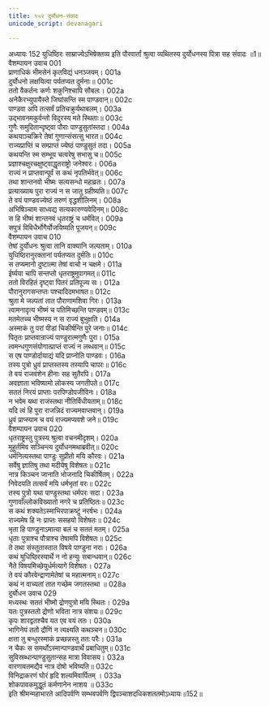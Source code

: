 ```yaml
---
title: १५२ दुर्योधन-संवादः
unicode_script: devanagari

---
```



अध्यायः 152
युधिष्ठिरः साम्राज्येऽभिषेक्तव्य इति पौरवार्तां श्रुत्वा व्यथितस्य दुर्योधनस्य पित्रा सह संवादः ॥1॥ 
वैशम्पायन उवाच	001  
प्राणाधिकं भीमसेनं कृतविद्यं धनञ्जयम्।	001a  
दुर्योधनो लक्षयित्वा पर्यतप्यत दुर्मनाः॥	001c  
ततो वैकर्तनः कर्णः शकुनिश्चापि सौबलः।	002a  
अनेकैरभ्युपायैस्ते जिघांसन्ति स्म पाण्डवान्॥	002c  
पाण्डवा अपि तत्सर्वं प्रतिचक्रुर्यथाबलम्।	003a  
उद्भावनमकुर्वन्तो विदुरस्य मते स्थिताः॥	003c  
गुणैः समुदितान्दृष्ट्वा पौराः पाण्डुसुतांस्तदा।	004a  
कथयाञ्चक्रिरे तेषां गुणान्संसत्सु भारत॥	004c  
राज्यप्राप्तिं च सम्प्राप्तं ज्येष्ठं पाण्डुसुतं तदा।	005a  
कथयन्ति स्म सम्भूय चत्वरेषु सभासु च॥	005c  
प्रज्ञाश्चक्षुरचक्षुष्ट्वाद्धृतराष्ट्रो जनेश्वरः।	006a  
राज्यं न प्राप्तवान्पूर्वं स कथं नृपतिर्भवेत्॥	006c  
तथा शान्तनवो भीष्मः सत्यसन्धो महाव्रतः।	007a  
प्रत्याख्याय पुरा राज्यं न स जातु ग्रहीष्यति॥	007c  
ते वयं पाण्डवज्येष्ठं तरुणं वृद्धशीलिनम्।	008a  
अभिषिञ्चाम साध्वद्य सत्यकारुण्यवेदिनम्॥	008c  
स हि भीष्मं शान्तनवं धृतराष्ट्रं च धर्मवित्।	009a  
सपुत्रं विविधैर्भोगैर्योजयिष्यति पूजयन्॥	009c  
वैशम्पायन उवाच	010  
तेषां दुर्योधनः श्रुत्वा तानि वाक्यानि जल्पताम्।	010a  
युधिष्ठिरानुरक्तानां पर्यतप्यत दुर्मतिः॥	010c  
स तप्यमानो दुष्टात्मा तेषां वाचो न चक्षमे।	011a  
ईर्ष्यया चापि सन्तप्तो धृतराष्ट्रमुपागमत्॥	011c  
ततो विरहितं दृष्ट्वा पितरं प्रतिपूज्य सः।	012a  
पौरानुरागसन्तप्तः पश्चादिदमभाषत॥	012c  
श्रुता मे जल्पतां तात पौराणामशिवा गिरः।	013a  
त्वामनादृत्य भीष्मं च पतिमिच्छन्ति पाण्डवम्॥	013c  
मतमेतच्च भीष्मस्य न स राज्यं बुभुक्षति।	014a  
अस्माकं तु परां पीडां चिकीर्षन्ति पुरे जनाः॥	014c  
पितृतः प्राप्तवान्राज्यं पाण्डुरात्मगुणैः पुरा।	015a  
त्वमन्धगुणसंयोगात्प्राप्तं राज्यं न लब्धवान्॥	015c  
स एष पाण्डोर्दायाद्यं यदि प्राप्नोति पाण्डवः।	016a  
तस्य पुत्रो ध्रुवं प्राप्तस्तस्य तस्यापि चापरः॥	016c  
ते वयं राजवंशेन हीनाः सह सुतैरपि।	017a  
अवज्ञाता भविष्यामो लोकस्य जगतीपते॥	017c  
सततं निरयं प्राप्ताः परपिण्डोपजीविनः।	018a  
न भवेम यथा राजंस्तथा नीतिर्विधीयताम्॥	018c  
यदि त्वं हि पुरा राजन्निदं राज्यमवाप्तवान्।	019a  
ध्रुवं प्राप्स्याम च वयं राज्यमप्यवशे जने॥	019c  
वैशम्पायन उवाच	020  
धृतराष्ट्रस्तु पुत्रस्य श्रुत्वा वचनमीदृशम्।	020a  
मुहूर्तमिव सञ्चिन्त्य दुर्योधनमथाब्रवीत्॥	020c  
धर्मनित्यस्तथा पाण्डुः सुप्रीतो मयि कौरवः।	021a  
सर्वेषु ज्ञातिषु तथा मदीयेषु विशेषतः॥	021c  
नात्र किञ्चन जानाति भोजनादि चिकीर्षितम्।	022a  
निवेदयति तत्सर्वं मयि धर्मभृतां वरः॥	022c  
तस्य पुत्रो यथा पाण्डुस्तथा धर्मपरः सदा।	023a  
गुणावाँल्लोकविख्यातो नगरे च प्रतिष्ठितः॥	023c  
स कथं शक्यतेऽस्माभिरपाक्रष्टुं नरर्षभः।	024a  
राज्यमेष हि नः प्राप्तः ससहयो विशेषतः॥	024c  
भृता हि पाण्डुनाऽमात्या बलं च सततं मतम्।	025a  
धृताः पुत्राश्च पौत्राश्च तेषामपि विशेषतः॥	025c  
ते तथा संस्तुतास्तात विषये पाण्डुना नराः।	026a  
कथं युधिष्ठिरस्यार्थे न नो हन्युः सबान्धवान्॥	026c  
नैते विषयमिच्छेयुर्धर्मत्यागे विशेषतः।	027a  
ते वयं कौरवेन्द्राणामेतेषां च महात्मनाम्॥	027c  
कथं न वाच्यतां तात गच्छेम जगतस्तथा ॥	028a  
दुर्योधन उवाच	029  
मध्यस्थः सततं भीष्मो द्रोणपुत्रो मयि स्थितः।	029a  
यतः पुत्रस्ततो द्रोणो भविता नात्र संशयः॥	029c  
कृपः शारद्वतश्चैव यत एव वयं ततः।	030a  
भागिनेयं ततो द्रौणिं न त्यक्ष्यति कथञ्चन॥	030c  
क्षत्ता तु बन्धुरस्माकं प्रच्छन्नस्तु ततः परैः।	031a  
न चैकः स समर्थोऽस्मान्पाण्डवार्थे प्रबाधितुम्॥	031c  
सुविस्रब्धान्पाण्डुसुतान्सह मात्रा विवासय।	032a  
वारणावतमद्यैव नात्र दोषो भविष्यति॥	032c  
विनिद्राकरणं घोरं हृदि शल्यमिवार्पितम् ।	033a  
शोकपावकमुद्धूतं कर्मणानेन नाशय ॥	033c  
इति श्रीमन्महाभारते आदिपर्वणि सम्भवपर्वणि द्विपञ्चाशदधिकशततमोऽध्यायः॥152॥
